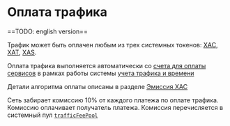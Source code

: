 # Оплата трафика

==TODO: english version==

Трафик может быть оплачен любым из трех системных токенов: [XAC][5], [XAT][6], [XAS][7].

Оплата трафика выполняется автоматически со [счета для оплаты сервисов][1]
в рамках работы системы [учета трафика и времени][2]

Детали алгоритма оплаты описаны в разделе [Эмиссия XAC][3]

Сеть забирает комиссию 10% от каждого платежа по оплате трафика.
Комиссию оплачивает получатель платежа.
Комиссия перечисляется в системный пул [`trafficFeePool`][4]


[1]: ../glossary/special-accounts.md#_2
[2]: ../get-started/traffic-time-accounting.md
[3]: ../system-tokens/xac-emission.md
[4]: ../glossary/system-pools.md#trafficfeepool
[5]: ../system-tokens/ace-coin.md
[6]: ../system-tokens/ace-token.md
[7]: ../system-tokens/ace-asset.md